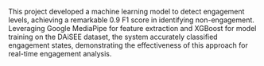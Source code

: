 This project developed a machine learning model to detect engagement levels, achieving a remarkable 0.9 F1 score in identifying non-engagement. Leveraging Google MediaPipe for feature extraction and XGBoost for model training on the DAiSEE dataset, the system accurately classified engagement states, demonstrating the effectiveness of this approach for real-time engagement analysis.
